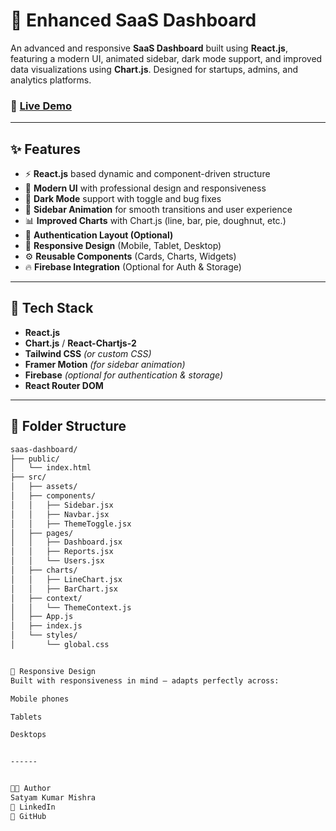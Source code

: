 # 🚀 Enhanced SaaS Dashboard

An advanced and responsive **SaaS Dashboard** built using **React.js**, featuring a modern UI, animated sidebar, dark mode support, and improved data visualizations using **Chart.js**. Designed for startups, admins, and analytics platforms.

### 🔗 [Live Demo](https://saas-dashboard-teal.vercel.app/)

---

## ✨ Features

- ⚡ **React.js** based dynamic and component-driven structure  
- 🎨 **Modern UI** with professional design and responsiveness  
- 🌙 **Dark Mode** support with toggle and bug fixes  
- 🧭 **Sidebar Animation** for smooth transitions and user experience  
- 📊 **Improved Charts** with Chart.js (line, bar, pie, doughnut, etc.)  
- 🔐 **Authentication Layout (Optional)**  
- 📱 **Responsive Design** (Mobile, Tablet, Desktop)  
- ⚙️ **Reusable Components** (Cards, Charts, Widgets)  
- 🔥 **Firebase Integration** (Optional for Auth & Storage)  

---

## 🧪 Tech Stack

- **React.js**
- **Chart.js** / **React-Chartjs-2**
- **Tailwind CSS** *(or custom CSS)*
- **Framer Motion** *(for sidebar animation)*
- **Firebase** *(optional for authentication & storage)*
- **React Router DOM**

---

## 📁 Folder Structure

```bash
saas-dashboard/
├── public/
│   └── index.html
├── src/
│   ├── assets/
│   ├── components/
│   │   ├── Sidebar.jsx
│   │   ├── Navbar.jsx
│   │   ├── ThemeToggle.jsx
│   ├── pages/
│   │   ├── Dashboard.jsx
│   │   ├── Reports.jsx
│   │   └── Users.jsx
│   ├── charts/
│   │   ├── LineChart.jsx
│   │   ├── BarChart.jsx
│   ├── context/
│   │   └── ThemeContext.js
│   ├── App.js
│   ├── index.js
│   └── styles/
│       └── global.css


📱 Responsive Design
Built with responsiveness in mind – adapts perfectly across:

Mobile phones

Tablets

Desktops


------


👨‍💻 Author
Satyam Kumar Mishra
📌 LinkedIn
💼 GitHub

